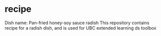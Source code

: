 # recipe
Dish name: Pan-fried honey-soy sauce radish
This repository contains recipe for a radish dish, and is used for UBC extended learning ds toolbox
